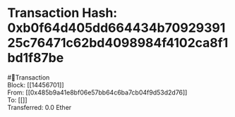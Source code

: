 
Transaction Hash: 0xb0f64d405dd664434b7092939125c76471c62bd4098984f4102ca8f1bd1f87be
====================================================================================
  
#💸Transaction  
Block: [[14456701]]  
From: [[0x485b9a41e8bf06e57bb64c6ba7cb04f9d53d2d76]]  
To: [[]]  
Transferred: 0.0 Ether